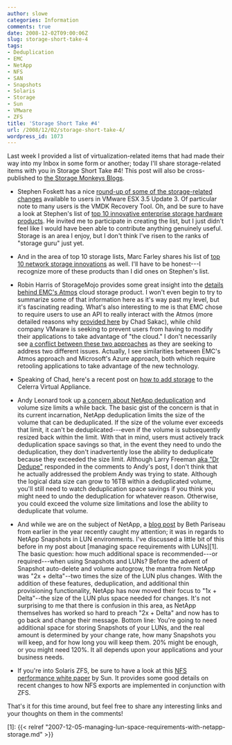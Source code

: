 ```yaml
---
author: slowe
categories: Information
comments: true
date: 2008-12-02T09:00:06Z
slug: storage-short-take-4
tags:
- Deduplication
- EMC
- NetApp
- NFS
- SAN
- Snapshots
- Solaris
- Storage
- Sun
- VMware
- ZFS
title: 'Storage Short Take #4'
url: /2008/12/02/storage-short-take-4/
wordpress_id: 1073
---
```


Last week I provided a list of virtualization-related items that had made their way into my Inbox in some form or another; today I'll share storage-related items with you in Storage Short Take #4! This post will also be cross-published to [the Storage Monkeys Blogs](http://blogs.storagemonkeys.com/).

* Stephen Foskett has a nice [round-up of some of the storage-related changes](http://blog.fosketts.net/2008/11/07/storage-vmware-esx-update-3/) available to users in VMware ESX 3.5 Update 3. Of particular note to many users is the VMDK Recovery Tool. Oh, and be sure to have a look at Stephen's list of [top 10 innovative enterprise storage hardware products](http://blog.fosketts.net/2008/11/15/top-ten-storage-hardware/). He invited me to participate in creating the list, but I just didn't feel like I would have been able to contribute anything genuinely useful. Storage is an area I enjoy, but I don't think I've risen to the ranks of "storage guru" just yet.

* And in the area of top 10 storage lists, Marc Farley shares his list of [top 10 network storage innovations](http://www.storagerap.com/2008/11/top-10-storage-innovations.html) as well. I'll have to be honest---I recognize more of these products than I did ones on Stephen's list.

* Robin Harris of StorageMojo provides some great insight into the [details behind EMC's Atmos](http://storagemojo.com/2008/11/12/the-computer-science-behind-emcs-cloud-storage/) cloud storage product. I won't even begin to try to summarize some of that information here as it's way past my level, but it's fascinating reading. What's also interesting to me is that EMC chose to require users to use an API to really interact with the Atmos (more detailed reasons why [provided here](http://virtualgeek.typepad.com/virtual_geek/2008/11/whats-the-relat.html) by Chad Sakac), while child company VMware is seeking to prevent users from having to modify their applications to take advantage of "the cloud." I don't necessarily see [a conflict between these two approaches](http://blog.fosketts.net/2008/11/10/emc-atmos-vmware-vdc-os-cloud-strategy/) as they are seeking to address two different issues. Actually, I see similarities between EMC's Atmos approach and Microsoft's Azure approach, both which require retooling applications to take advantage of the new technology.

* Speaking of Chad, here's a recent post on [how to add storage](http://virtualgeek.typepad.com/virtual_geek/2008/11/celerra-virtual.html) to the Celerra Virtual Appliance.

* Andy Leonard took up [a concern about NetApp deduplication](http://andyleonard.com/2008/10/08/practical-limits-of-netapp-deduplication/) and volume size limits a while back. The basic gist of the concern is that in its current incarnation, NetApp deduplication limits the size of the volume that can be deduplicated. If the size of the volume ever exceeds that limit, it can't be deduplicated---even if the volume is subsequently resized back within the limit. With that in mind, users must actively track deduplication space savings so that, in the event they need to undo the deduplication, they don't inadvertently lose the ability to deduplicate because they exceeded the size limit. Although Larry Freeman [aka "Dr Dedupe"](http://blogs.netapp.com/drdedupe/) responded in the comments to Andy's post, I don't think that he actually addressed the problem Andy was trying to state. Although the logical data size can grow to 16TB within a deduplicated volume, you'll still need to watch deduplication space savings if you think you might need to undo the deduplication for whatever reason. Otherwise, you could exceed the volume size limitations and lose the ability to deduplicate that volume.

* And while we are on the subject of NetApp, a [blog post](http://storage.blogs.techtarget.com/2008/03/19/user-response-about-netapp-and-fc-lun-snapshots/) by Beth Pariseau from earlier in the year recently caught my attention; it was in regards to NetApp Snapshots in LUN environments. I've discussed a little bit of this before in my post about [managing space requirements with LUNs][1]. The basic question: how much additional space is recommended---or required---when using Snapshots and LUNs? Before the advent of Snapshot auto-delete and volume autogrow, the mantra from NetApp was "2x + delta"--two times the size of the LUN plus changes. With the addition of these features, deduplication, and additional thin provisioning functionality, NetApp has now moved their focus to "1x + Delta"--the size of the LUN plus space needed for changes. It's not surprising to me that there is confusion in this area, as NetApp themselves has worked so hard to preach "2x + Delta" and now has to go back and change their message. Bottom line: You're going to need additional space for storing Snapshots of your LUNs, and the real amount is determined by your change rate, how many Snapshots you will keep, and for how long you will keep them. 20% might be enough, or you might need 120%. It all depends upon your applications and your business needs.

* If you're into Solaris ZFS, be sure to have a look at this [NFS performance white paper](http://developers.sun.com/solaris/articles/nfs_zfs.html) by Sun. It provides some good details on recent changes to how NFS exports are implemented in conjunction with ZFS.

That's it for this time around, but feel free to share any interesting links and your thoughts on them in the comments!

[1]: {{< relref "2007-12-05-managing-lun-space-requirements-with-netapp-storage.md" >}}
